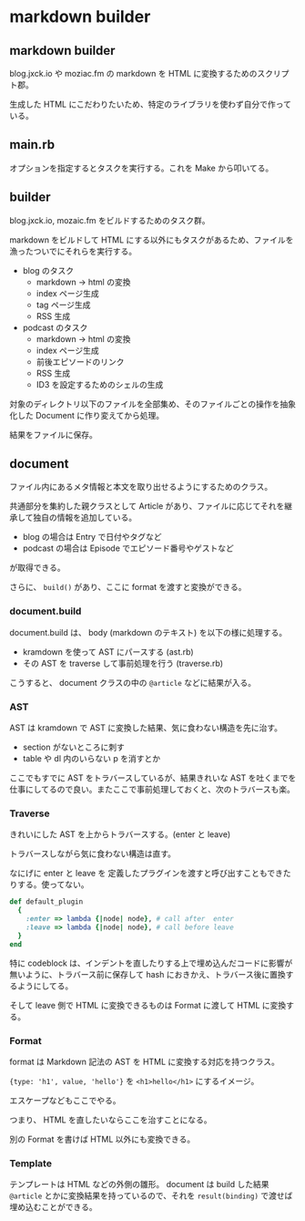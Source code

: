 # markdown builder


## markdown builder

blog.jxck.io や moziac.fm の markdown を HTML に変換するためのスクリプト郡。

生成した HTML にこだわりたいため、特定のライブラリを使わず自分で作っている。


## main.rb

オプションを指定するとタスクを実行する。これを Make から叩いてる。


## builder

blog.jxck.io, mozaic.fm をビルドするためのタスク群。

markdown をビルドして HTML にする以外にもタスクがあるため、ファイルを漁ったついでにそれらを実行する。

- blog のタスク
  - markdown -> html の変換
  - index ページ生成
  - tag ページ生成
  - RSS 生成
- podcast のタスク
  - markdown -> html の変換
  - index ページ生成
  - 前後エピソードのリンク
  - RSS 生成
  - ID3 を設定するためのシェルの生成

対象のディレクトリ以下のファイルを全部集め、そのファイルごとの操作を抽象化した Document に作り変えてから処理。

結果をファイルに保存。


## document

ファイル内にあるメタ情報と本文を取り出せるようにするためのクラス。

共通部分を集約した親クラスとして Article があり、ファイルに応じてそれを継承して独自の情報を追加している。

- blog の場合は Entry で日付やタグなど
- podcast の場合は Episode でエピソード番号やゲストなど

が取得できる。

さらに、 `build()` があり、ここに format を渡すと変換ができる。


### document.build

document.build は、 body (markdown のテキスト) を以下の様に処理する。

- kramdown を使って AST にパースする (ast.rb)
- その AST を traverse して事前処理を行う (traverse.rb)

こうすると、 document クラスの中の `@article` などに結果が入る。


### AST

AST は kramdown で AST に変換した結果、気に食わない構造を先に治す。

- section がないところに刺す
- table や dl 内のいらない p を消すとか

ここでもすでに AST をトラバースしているが、結果きれいな AST を吐くまでを仕事にしてるので良い。またここで事前処理しておくと、次のトラバースも楽。


### Traverse

きれいにした AST を上からトラバースする。(enter と leave)

トラバースしながら気に食わない構造は直す。

なにげに enter と leave を 定義したプラグインを渡すと呼び出すこともできたりする。使ってない。


```rb
def default_plugin
  {
    :enter => lambda {|node| node}, # call after  enter
    :leave => lambda {|node| node}, # call before leave
  }
end
```

特に codeblock は、インデントを直したりする上で埋め込んだコードに影響が無いように、トラバース前に保存して hash におきかえ、トラバース後に置換するようにしてる。

そして leave 側で HTML に変換できるものは Format に渡して HTML に変換する。


### Format

format は Markdown 記法の AST を HTML に変換する対応を持つクラス。

`{type: 'h1', value, 'hello'}` を `<h1>hello</h1>` にするイメージ。

エスケープなどもここでやる。

つまり、 HTML を直したいならここを治すことになる。

別の Format を書けば HTML 以外にも変換できる。


### Template

テンプレートは HTML などの外側の雛形。 document は build した結果 `@article` とかに変換結果を持っているので、それを `result(binding)` で渡せば埋め込むことができる。
